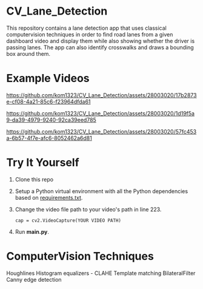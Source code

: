 # CV_Lane_Detection
This repository contains a lane detection app that uses classical computervision techniques in order to find road lanes from a given
dashboard video and display them while also showing whether the driver is passing lanes. The app can also identify crosswalks and draws a bounding box around them.

# Example Videos
https://github.com/kom1323/CV_Lane_Detection/assets/28003020/17b2873e-cf08-4a21-85c6-f23964dfda61

https://github.com/kom1323/CV_Lane_Detection/assets/28003020/1d19f5a9-da39-4979-9240-92ca39eed785

https://github.com/kom1323/CV_Lane_Detection/assets/28003020/57fc453a-6b57-4f7e-afc6-8052462a6d81

# Try It Yourself

1. Clone this repo
2. Setup a Python virtual environment with all the Python dependencies based on [requirements.txt](requirements.txt).
3. Change the video file path to your video's path in line 223.
   
   `cap = cv2.VideoCapture(YOUR VIDEO PATH)`
4. Run **main.py**.

# ComputerVision Techniques 
Houghlines
Histogram equalizers - CLAHE
Template matching
BilateralFilter
Canny edge detection

